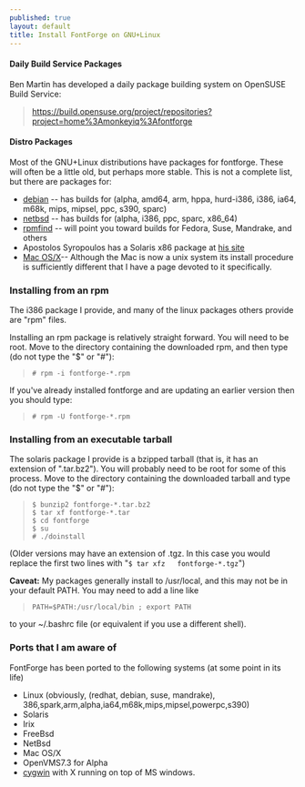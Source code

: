```yaml
---
published: true
layout: default
title: Install FontForge on GNU+Linux
---
```


#### Daily Build Service Packages

Ben Martin has developed a daily package building system on OpenSUSE Build Service:

> https://build.opensuse.org/project/repositories?project=home%3Amonkeyiq%3Afontforge

#### Distro Packages 

Most of the GNU+Linux distributions have packages for fontforge. These will
often be a little old, but perhaps more stable. This is not a complete list, but there are packages for:

-   [debian](http://packages.debian.org/unstable/x11/fontforge.html) --
    has builds for (alpha, amd64, arm, hppa, hurd-i386, i386, ia64,
    m68k, mips, mipsel, ppc, s390, sparc)
-   [netbsd](ftp://ftp.netbsd.org/pub/NetBSD/packages/pkgsrc/fonts/fontforge/README.html)
    -- has builds for (alpha, i386, ppc, sparc, x86\_64)
-   [rpmfind](http://www.rpmfind.com/) -- will point you toward builds
    for Fedora, Suse, Mandrake, and others
-   Apostolos Syropoulos has a Solaris x86 package at [his
    site](http://www.sunfreepacks.com/)
-   [Mac OS/X](mac.html)-- Although the Mac is now a unix system
    its install procedure is sufficiently different that I have a page
    devoted to it specifically.

### Installing from an rpm

The i386 package I provide, and many of the linux packages others
provide are "rpm" files.

Installing an rpm package is relatively straight forward. You will need
to be root. Move to the directory containing the downloaded rpm, and
then type (do not type the "\$" or "\#"):

>     # rpm -i fontforge-*.rpm

If you've already installed fontforge and are updating an earlier
version then you should type:

>     # rpm -U fontforge-*.rpm

### Installing from an executable tarball

The solaris package I provide is a bzipped tarball (that is, it has an
extension of ".tar.bz2"). You will probably need to be root for some of
this process. Move to the directory containing the downloaded tarball
and type (do not type the "\$" or "\#"):

>     $ bunzip2 fontforge-*.tar.bz2
>     $ tar xf fontforge-*.tar
>     $ cd fontforge
>     $ su
>     # ./doinstall

(Older versions may have an extension of .tgz. In this case you would
replace the first two lines with "`$ tar xfz   fontforge-*.tgz`")

**Caveat:** My packages generally install to /usr/local, and this may
not be in your default PATH. You may need to add a line like

>     PATH=$PATH:/usr/local/bin ; export PATH

to your \~/.bashrc file (or equivalent if you use a different shell).

### Ports that I am aware of

FontForge has been ported to the following systems (at some point in its
life)

-   Linux (obviously, (redhat, debian, suse, mandrake),
    386,spark,arm,alpha,ia64,m68k,mips,mipsel,powerpc,s390)
-   Solaris
-   Irix
-   FreeBsd
-   NetBsd
-   Mac OS/X
-   OpenVMS7.3 for Alpha
-   [cygwin](http://cygwin.com/) with X running on top of MS windows.
